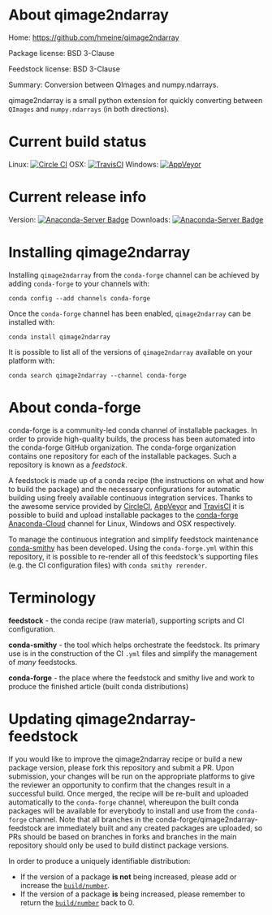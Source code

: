 About qimage2ndarray
====================

Home: https://github.com/hmeine/qimage2ndarray

Package license: BSD 3-Clause

Feedstock license: BSD 3-Clause

Summary: Conversion between QImages and numpy.ndarrays.

qimage2ndarray is a small python extension for quickly converting
between ``QImages`` and ``numpy.ndarrays`` (in both directions).


Current build status
====================

Linux: [![Circle CI](https://circleci.com/gh/conda-forge/qimage2ndarray-feedstock.svg?style=shield)](https://circleci.com/gh/conda-forge/qimage2ndarray-feedstock)
OSX: [![TravisCI](https://travis-ci.org/conda-forge/qimage2ndarray-feedstock.svg?branch=master)](https://travis-ci.org/conda-forge/qimage2ndarray-feedstock)
Windows: [![AppVeyor](https://ci.appveyor.com/api/projects/status/github/conda-forge/qimage2ndarray-feedstock?svg=True)](https://ci.appveyor.com/project/conda-forge/qimage2ndarray-feedstock/branch/master)

Current release info
====================
Version: [![Anaconda-Server Badge](https://anaconda.org/conda-forge/qimage2ndarray/badges/version.svg)](https://anaconda.org/conda-forge/qimage2ndarray)
Downloads: [![Anaconda-Server Badge](https://anaconda.org/conda-forge/qimage2ndarray/badges/downloads.svg)](https://anaconda.org/conda-forge/qimage2ndarray)

Installing qimage2ndarray
=========================

Installing `qimage2ndarray` from the `conda-forge` channel can be achieved by adding `conda-forge` to your channels with:

```
conda config --add channels conda-forge
```

Once the `conda-forge` channel has been enabled, `qimage2ndarray` can be installed with:

```
conda install qimage2ndarray
```

It is possible to list all of the versions of `qimage2ndarray` available on your platform with:

```
conda search qimage2ndarray --channel conda-forge
```


About conda-forge
=================

conda-forge is a community-led conda channel of installable packages.
In order to provide high-quality builds, the process has been automated into the
conda-forge GitHub organization. The conda-forge organization contains one repository
for each of the installable packages. Such a repository is known as a *feedstock*.

A feedstock is made up of a conda recipe (the instructions on what and how to build
the package) and the necessary configurations for automatic building using freely
available continuous integration services. Thanks to the awesome service provided by
[CircleCI](https://circleci.com/), [AppVeyor](http://www.appveyor.com/)
and [TravisCI](https://travis-ci.org/) it is possible to build and upload installable
packages to the [conda-forge](https://anaconda.org/conda-forge)
[Anaconda-Cloud](http://docs.anaconda.org/) channel for Linux, Windows and OSX respectively.

To manage the continuous integration and simplify feedstock maintenance
[conda-smithy](http://github.com/conda-forge/conda-smithy) has been developed.
Using the ``conda-forge.yml`` within this repository, it is possible to re-render all of
this feedstock's supporting files (e.g. the CI configuration files) with ``conda smithy rerender``.


Terminology
===========

**feedstock** - the conda recipe (raw material), supporting scripts and CI configuration.

**conda-smithy** - the tool which helps orchestrate the feedstock.
                   Its primary use is in the construction of the CI ``.yml`` files
                   and simplify the management of *many* feedstocks.

**conda-forge** - the place where the feedstock and smithy live and work to
                  produce the finished article (built conda distributions)


Updating qimage2ndarray-feedstock
=================================

If you would like to improve the qimage2ndarray recipe or build a new
package version, please fork this repository and submit a PR. Upon submission,
your changes will be run on the appropriate platforms to give the reviewer an
opportunity to confirm that the changes result in a successful build. Once
merged, the recipe will be re-built and uploaded automatically to the
`conda-forge` channel, whereupon the built conda packages will be available for
everybody to install and use from the `conda-forge` channel.
Note that all branches in the conda-forge/qimage2ndarray-feedstock are
immediately built and any created packages are uploaded, so PRs should be based
on branches in forks and branches in the main repository should only be used to
build distinct package versions.

In order to produce a uniquely identifiable distribution:
 * If the version of a package **is not** being increased, please add or increase
   the [``build/number``](http://conda.pydata.org/docs/building/meta-yaml.html#build-number-and-string).
 * If the version of a package **is** being increased, please remember to return
   the [``build/number``](http://conda.pydata.org/docs/building/meta-yaml.html#build-number-and-string)
   back to 0.
